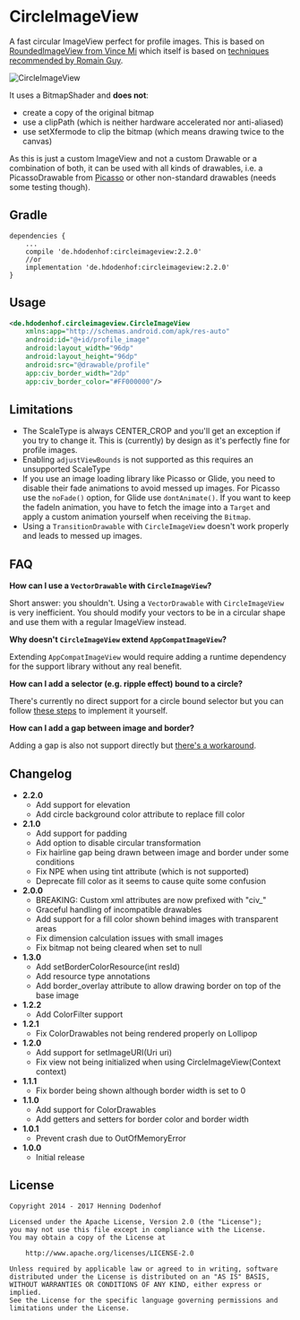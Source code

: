CircleImageView
===============

A fast circular ImageView perfect for profile images. This is based on [RoundedImageView from Vince Mi](https://github.com/vinc3m1/RoundedImageView) which itself is based on [techniques recommended by Romain Guy](http://www.curious-creature.org/2012/12/11/android-recipe-1-image-with-rounded-corners/).

![CircleImageView](https://raw.github.com/hdodenhof/CircleImageView/master/screenshot.png)

It uses a BitmapShader and **does not**:
* create a copy of the original bitmap
* use a clipPath (which is neither hardware accelerated nor anti-aliased)
* use setXfermode to clip the bitmap (which means drawing twice to the canvas)

As this is just a custom ImageView and not a custom Drawable or a combination of both, it can be used with all kinds of drawables, i.e. a PicassoDrawable from [Picasso](https://github.com/square/picasso) or other non-standard drawables (needs some testing though).

Gradle
------
```
dependencies {
    ...
    compile 'de.hdodenhof:circleimageview:2.2.0'
    //or
    implementation 'de.hdodenhof:circleimageview:2.2.0'
}
```

Usage
-----
```xml
<de.hdodenhof.circleimageview.CircleImageView
    xmlns:app="http://schemas.android.com/apk/res-auto"
    android:id="@+id/profile_image"
    android:layout_width="96dp"
    android:layout_height="96dp"
    android:src="@drawable/profile"
    app:civ_border_width="2dp"
    app:civ_border_color="#FF000000"/>
```

Limitations
-----------
* The ScaleType is always CENTER_CROP and you'll get an exception if you try to change it. This is (currently) by design as it's perfectly fine for profile images.
* Enabling `adjustViewBounds` is not supported as this requires an unsupported ScaleType
* If you use an image loading library like Picasso or Glide, you need to disable their fade animations to avoid messed up images. For Picasso use the `noFade()` option, for Glide use `dontAnimate()`. If you want to keep the fadeIn animation, you have to fetch the image into a `Target` and apply a custom animation yourself when receiving the `Bitmap`.
* Using a `TransitionDrawable` with `CircleImageView` doesn't work properly and leads to messed up images.

FAQ
---
**How can I use a `VectorDrawable` with `CircleImageView`?**

Short answer: you shouldn't. Using a `VectorDrawable` with `CircleImageView` is very inefficient. You should modify your vectors to be in a circular shape and use them with a regular ImageView instead.

**Why doesn't `CircleImageView` extend `AppCompatImageView`?**

Extending `AppCompatImageView` would require adding a runtime dependency for the support library without any real benefit.

**How can I add a selector (e.g. ripple effect) bound to a circle?**

There's currently no direct support for a circle bound selector but you can follow [these steps](https://github.com/hdodenhof/CircleImageView/issues/153#issuecomment-249692049) to implement it yourself.

**How can I add a gap between image and border?**

Adding a gap is also not support directly but [there's a workaround](https://github.com/hdodenhof/CircleImageView/issues/133#issuecomment-225437930).

Changelog
---------
* **2.2.0**
    * Add support for elevation
    * Add circle background color attribute to replace fill color
* **2.1.0**
    * Add support for padding
    * Add option to disable circular transformation
    * Fix hairline gap being drawn between image and border under some conditions
    * Fix NPE when using tint attribute (which is not supported)
    * Deprecate fill color as it seems to cause quite some confusion
* **2.0.0**
    * BREAKING: Custom xml attributes are now prefixed with "civ_"
    * Graceful handling of incompatible drawables
    * Add support for a fill color shown behind images with transparent areas
    * Fix dimension calculation issues with small images
    * Fix bitmap not being cleared when set to null
* **1.3.0**
    * Add setBorderColorResource(int resId)
    * Add resource type annotations
    * Add border_overlay attribute to allow drawing border on top of the base image
* **1.2.2**
    * Add ColorFilter support
* **1.2.1**
    * Fix ColorDrawables not being rendered properly on Lollipop
* **1.2.0**
    * Add support for setImageURI(Uri uri)
    * Fix view not being initialized when using CircleImageView(Context context)
* **1.1.1**
    * Fix border being shown although border width is set to 0
* **1.1.0**
    * Add support for ColorDrawables
    * Add getters and setters for border color and border width
* **1.0.1**
    * Prevent crash due to OutOfMemoryError
* **1.0.0**
    * Initial release

License
-------

    Copyright 2014 - 2017 Henning Dodenhof

    Licensed under the Apache License, Version 2.0 (the "License");
    you may not use this file except in compliance with the License.
    You may obtain a copy of the License at

        http://www.apache.org/licenses/LICENSE-2.0

    Unless required by applicable law or agreed to in writing, software
    distributed under the License is distributed on an "AS IS" BASIS,
    WITHOUT WARRANTIES OR CONDITIONS OF ANY KIND, either express or implied.
    See the License for the specific language governing permissions and
    limitations under the License.
